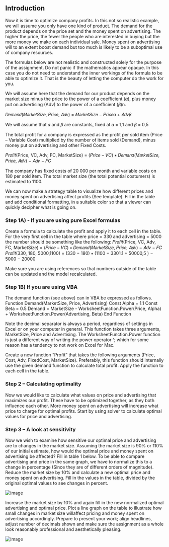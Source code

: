 ## Introduction
Now it is time to optimize company profits. In this not so realistic example, we will assume you only have one kind of product. The demand for the product depends on the price set and the money spent on advertising. The higher the price, the fewer the people who are interested in buying but the more money we make on each individual sale. Money spent on advertising will to an extent boost demand but too much is likely to be a suboptimal use of company resources.

The formulas below are not realistic and constructed solely for the purpose of the assignment. Do not panic if the mathematics appear opaque. In this case you do not need to understand the inner workings of the formula to be able to optimize it. That is the beauty of letting the computer do the work for you.

We will assume here that the demand for our product depends on the market size minus the price to the power of a coefficient (𝛼), plus money put on advertising (Adv) to the power of a coefficient (𝛽)n.

𝐷𝑒𝑚𝑎𝑛𝑑(𝑀𝑎𝑟𝑘𝑒𝑡𝑆𝑖𝑧𝑒, 𝑃𝑟𝑖𝑐𝑒, 𝐴𝑑𝑣) = 𝑀𝑎𝑟𝑘𝑒𝑡𝑆𝑖𝑧𝑒 − 𝑃𝑟𝑖𝑐𝑒𝛼 + 𝐴𝑑𝑣𝛽

We will assume that 𝛼 and 𝛽 are constants, fixed at 𝛼 = 1,1 and 𝛽 = 0,5

The total profit for a company is expressed as the profit per sold item (Price – Variable Cost) multiplied by the number of items sold (Demand), minus money put on advertising and other Fixed Costs.

𝑃𝑟𝑜𝑓𝑖𝑡(Price, VC, Adv, FC, MarketSize) = (𝑃𝑟𝑖𝑐𝑒 − 𝑉𝐶) ∗ 𝐷𝑒𝑚𝑎𝑛𝑑(𝑀𝑎𝑟𝑘𝑒𝑡𝑆𝑖𝑧𝑒, 𝑃𝑟𝑖𝑐𝑒, 𝐴𝑑𝑣) − 𝐴𝑑𝑣 − 𝐹𝐶

The company has fixed costs of 20 000 per month and variable costs on 180 per sold item. The total market size (the total potential costumers) is estimated to 1100.

We can now make a strategy table to visualize how different prices and money spent on advertising affect profits (See template). Fill in the table and add conditional formatting, in a suitable color so that a viewer can quickly decipher what is going on.

### Step 1A) - If you are using pure Excel formulas
Create a formula to calculate the profit and apply it to each cell in the table. For the very first cell in the table where price = 330 and advertising = 5000 the number should be something like the following: 
𝑃𝑟𝑜𝑓𝑖𝑡(Price, VC, Adv, FC, MarketSize) = (𝑃𝑟𝑖𝑐𝑒 − 𝑉𝐶) ∗ 𝐷𝑒𝑚𝑎𝑛𝑑(𝑀𝑎𝑟𝑘𝑒𝑡𝑆𝑖𝑧𝑒, 𝑃𝑟𝑖𝑐𝑒, 𝐴𝑑𝑣) − 𝐴𝑑𝑣 − 𝐹𝐶
𝑃𝑟𝑜𝑓𝑖𝑡(330, 180, 5000,1100) = (330 − 180) ∗ (1100 − 3301.1 + 50000,5 ) − 5000 − 20000

Make sure you are using references so that numbers outside of the table can be updated and the model recalculated.

### Step 1B) If you are using VBA
The demand function (see above) can in VBA be expressed as follows.
Function Demand(MarketSize, Price, Advertising) Const Alpha = 1.1 Const Beta = 0.5
Demand = MarketSize - WorksheetFunction.Power(Price, Alpha) + WorksheetFunction.Power(Advertising, Beta) End Function

Note the decimal separator is always a period, regardless of settings in Excel or on your computer in general. This function takes three arguments, MarketSize, Price and Advertising. The WorksheetFunction.Power function is just a different way of writing the power operator ^, which for some reason has a tendency to not work on Excel for Mac.

Create a new function ”Profit” that takes the following arguments (Price, Cost, Adv, FixedCost, MarketSize). Preferably, this function should internally use the given demand function to calculate total profit. Apply the function to each cell in the table.

### Step 2 – Calculating optimality

Now we would like to calculate what values on price and advertising that maximizes our profit. These have to be optimized together, as they both influence each other. More money spent on advertising will increase what price to charge for optimal profits. Start by using solver to calculate optimal values for price and advertising.

### Step 3 – A look at sensitivity
Now we wish to examine how sensitive our optimal price and advertising are to changes in the market size. Assuming the market size is 90% or 110% of our initial estimate, how would the optimal price and money spent on advertising be affected? Fill in table 1 below. To be able to compare advertising and price in the same graph, we have to normalize this to a change in percentage (Since they are of different orders of magnitude). Reduce the market size by 10% and calculate a new optimal price and money spent on advertising. Fill in the values in the table, divided by the original optimal values to see changes in percent.

![image](https://github.com/AlexanderJarvheden/DD1317-Programming-Techniques/assets/131161901/9770b713-a6fc-4654-9790-4225b5b5d2eb)

Increase the market size by 10% and again fill in the new normalized optimal advertising and optimal price. Plot a line graph on the table to illustrate how small changes in market size willaffect pricing and money spent on advertising accordingly. Prepare to present your work; align headlines, adjust number of decimals shown and make sure the assignment as a whole look reasonably professional and aesthetically pleasing.

![image](https://github.com/AlexanderJarvheden/DD1317-Programming-Techniques/assets/131161901/c108d05d-fee8-4dc5-982f-3bf34d701efd)
